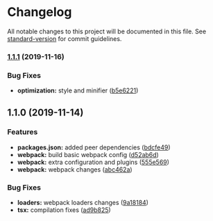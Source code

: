 # Changelog

All notable changes to this project will be documented in this file. See [standard-version](https://github.com/conventional-changelog/standard-version) for commit guidelines.

### [1.1.1](https://github.com/bafxyz/web-chunks/compare/v1.1.0...v1.1.1) (2019-11-16)


### Bug Fixes

* **optimization:** style and minifier ([b5e6221](https://github.com/bafxyz/web-chunks/commit/b5e62215e126a2eb77a09b10c1b21049aa55c818))

## 1.1.0 (2019-11-14)


### Features

* **packages.json:** added peer dependencies ([bdcfe49](https://github.com/bafxyz/web-chunks/commit/bdcfe49c623e8206ce3a3dc8f351960e10cdaae5))
* **webpack:** build basic webpack config ([d52ab6d](https://github.com/bafxyz/web-chunks/commit/d52ab6d14c83359ec1b005947c075a1d5e10facb))
* **webpack:** extra configuration and plugins ([555e569](https://github.com/bafxyz/web-chunks/commit/555e569666c151133796f60006113a2f90988e4c))
* **webpack:** webpack changes ([abc462a](https://github.com/bafxyz/web-chunks/commit/abc462a8118e6cd022fea9ee57ce5b8038cd837e))


### Bug Fixes

* **loaders:** webpack loaders changes ([9a18184](https://github.com/bafxyz/web-chunks/commit/9a18184135472df89a05c29416d50f9bd103d9a1))
* **tsx:** compilation fixes ([ad9b825](https://github.com/bafxyz/web-chunks/commit/ad9b8250c5c37f558a3e0805434842ea9e764224))
